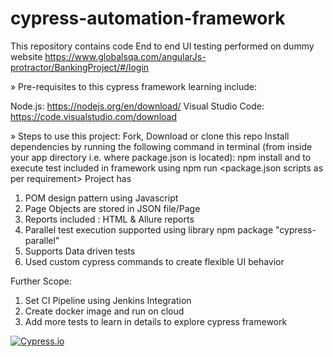 # cypress-automation-framework

This repository contains code End to end UI testing performed on dummy website https://www.globalsqa.com/angularJs-protractor/BankingProject/#/login

» Pre-requisites to this cypress framework learning include:

Node.js: https://nodejs.org/en/download/
Visual Studio Code: https://code.visualstudio.com/download

» Steps to use this project:
Fork, Download or clone this repo
Install dependencies by running the following command in terminal (from inside your app directory i.e. where package.json is located): npm install
and to execute test included in framework using npm run <package.json scripts as per requirement>
Project has
1. POM design pattern using Javascript
2. Page Objects are stored in JSON file/Page
3. Reports included : HTML & Allure reports 
4. Parallel test execution supported using library npm package "cypress-parallel"
5. Supports Data driven tests
6. Used custom cypress commands to create flexible UI behavior

Further Scope:
1. Set CI Pipeline using Jenkins Integration
2. Create docker image and run on cloud
3. Add more tests to learn in details to explore cypress framework

[![Cypress.io](https://img.shields.io/badge/tested%20with-Cypress-04C38E.svg)](https://www.cypress.io/)

